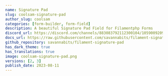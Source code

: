 ```yaml
---
name: Signature Pad
slug: coolsam-signature-pad
author_slug: coolsam
categories: [form-builder, form-field]
description: A beautiful Signature Pad Field for Filamentphp Forms
discord_url: https://discord.com/channels/883083792112300104/1059009209951342632
docs_url: https://raw.githubusercontent.com/savannabits/filament-signature-pad/main/README.md
github_repository: savannabits/filament-signature-pad
has_dark_theme: true
has_translations: true
image: coolsam-signature-pad.png
versions: [2, 3]
publish_date: 2023-08-11
---
```

